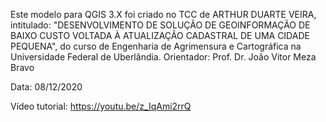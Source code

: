 Este modelo para QGIS 3.X foi criado no TCC de ARTHUR DUARTE VEIRA, intitulado: "DESENVOLVIMENTO DE SOLUÇÃO DE GEOINFORMAÇÃO DE BAIXO CUSTO VOLTADA À ATUALIZAÇÃO CADASTRAL DE UMA CIDADE PEQUENA",  do curso de Engenharia de Agrimensura e Cartográfica na Universidade Federal de Uberlândia.
Orientador: Prof. Dr. João Vitor Meza Bravo

Data: 08/12/2020

Vídeo tutorial: https://youtu.be/z_IqAmi2rrQ
